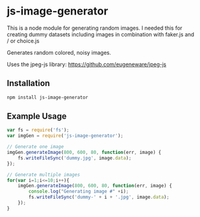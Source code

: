 # js-image-generator

This is a node module for generating random images. 
I needed this for creating dummy datasets including images in combination with faker.js and / or choice.js

Generates random colored, noisy images.

Uses the jpeg-js library: https://github.com/eugeneware/jpeg-js

## Installation
```bash
npm install js-image-generator
```

## Example Usage

```js
var fs = require('fs');
var imgGen = require('js-image-generator');

// Generate one image
imgGen.generateImage(800, 600, 80, function(err, image) {
    fs.writeFileSync('dummy.jpg', image.data);
});

// Generate multiple images
for(var i=1;i<=10;i++){
    imgGen.generateImage(800, 600, 80, function(err, image) {
        console.log("Generating image #" +i);
        fs.writeFileSync('dummy-' + i + '.jpg', image.data);
    });
}
```
